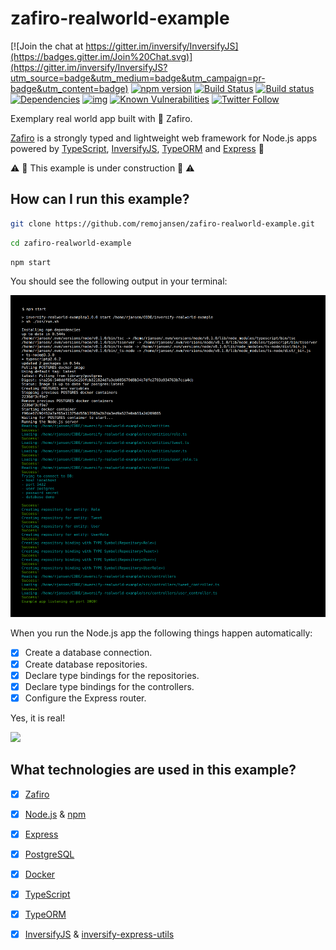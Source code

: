 # zafiro-realworld-example

[![Join the chat at https://gitter.im/inversify/InversifyJS](https://badges.gitter.im/Join%20Chat.svg)](https://gitter.im/inversify/InversifyJS?utm_source=badge&utm_medium=badge&utm_campaign=pr-badge&utm_content=badge)
[![npm version](https://badge.fury.io/js/zafiro.svg)](http://badge.fury.io/js/zafiro)
[![Build Status](https://travis-ci.org/remojansen/zafiro-realworld-example.svg?branch=master)](https://travis-ci.org/remojansen/zafiro-realworld-example)
[![Build status](https://ci.appveyor.com/api/projects/status/5kbh6wgi9rg7v6pr?svg=true)](https://ci.appveyor.com/project/remojansen/zafiro-realworld-example)
[![Dependencies](https://david-dm.org/remojansen/zafiro-realworld-example.svg)](https://david-dm.org/remojansen/zafiro-realworld-example#info=dependencies)
[![img](https://david-dm.org/remojansen/zafiro-realworld-example/dev-status.svg)](https://david-dm.org/remojansen/zafiro-realworld-example/#info=devDependencies)
[![Known Vulnerabilities](https://snyk.io/test/github/remojansen/zafiro-realworld-example/badge.svg)](https://snyk.io/test/github/remojansen/zafiro-realworld-example)
[![Twitter Follow](https://img.shields.io/twitter/follow/InversifyJS.svg?style=flat&maxAge=86400)](https://twitter.com/inversifyjs)

Exemplary real world app built with :gem: Zafiro.

[Zafiro](https://github.com/remojansen/zafiro) is a strongly typed and lightweight web framework for Node.js apps powered by [TypeScript](), [InversifyJS](https://github.com/inversify/InversifyJS), [TypeORM](https://github.com/typeorm/typeorm) and [Express](https://github.com/expressjs/express) :rocket:

:warning: :construction: This example is under construction :construction: :warning:

## How can I run this example?

```sh
git clone https://github.com/remojansen/zafiro-realworld-example.git
```

```sh
cd zafiro-realworld-example
```

```sh
npm start
```

You should see the following output in your terminal:

![](./media/out.png)

When you run the Node.js app the following things happen automatically:

- [x] Create a database connection.
- [x] Create database repositories.
- [x] Declare type bindings for the repositories.
- [x] Declare type bindings for the controllers.
- [x] Configure the Express router.

Yes, it is real!

![](./media/magic.gif)

## What technologies are used in this example?

- [x] [Zafiro](https://github.com/remojansen/zafiro)
- [x] [Node.js](https://github.com/nodejs/node) & [npm](https://github.com/npm/npm)
- [x] [Express](https://github.com/expressjs/express)
- [x] [PostgreSQL](https://github.com/postgres/postgres)
- [x] [Docker](https://github.com/moby/moby)
- [x] [TypeScript](https://github.com/microsoft/typescript)
- [x] [TypeORM](https://github.com/typeorm/typeorm)
- [x] [InversifyJS](https://github.com/inversify/InversifyJS) & [inversify-express-utils](https://github.com/inversify/inversify-express-utils)


